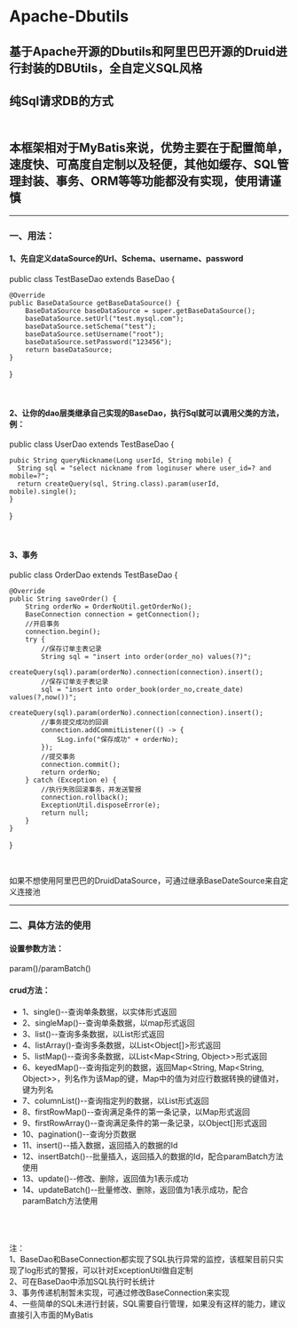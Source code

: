 # Apache-Dbutils
## 基于Apache开源的Dbutils和阿里巴巴开源的Druid进行封装的DBUtils，全自定义SQL风格

## 纯Sql请求DB的方式<br><br>
## 本框架相对于MyBatis来说，优势主要在于配置简单，速度快、可高度自定制以及轻便，其他如缓存、SQL管理封装、事务、ORM等等功能都没有实现，使用请谨慎
-----
### 一、用法：
#### 1、先自定义dataSource的Url、Schema、username、password

<html>
public class TestBaseDao extends BaseDao {

    @Override
    public BaseDataSource getBaseDataSource() {
        BaseDataSource baseDataSource = super.getBaseDataSource();
        baseDataSource.setUrl("test.mysql.com");
        baseDataSource.setSchema("test");
        baseDataSource.setUsername("root");
        baseDataSource.setPassword("123456");
        return baseDataSource;
    }
}
</html><br>

#### 2、让你的dao层类继承自己实现的BaseDao，执行Sql就可以调用父类的方法，例：
<html>
public class UserDao extends TestBaseDao  {
  
    pubic String queryNickname(Long userId, String mobile) {
      String sql = "select nickname from loginuser where user_id=? and mobile=?";
      return createQuery(sql, String.class).param(userId, mobile).single();
    }
}
</html><br>

#### 3、事务

<html>
public class OrderDao extends TestBaseDao {

    @Override
    public String saveOrder() {
        String orderNo = OrderNoUtil.getOrderNo();
        BaseConnection connection = getConnection();
        //开启事务
        connection.begin();
        try {
            //保存订单主表记录
            String sql = "insert into order(order_no) values(?)";
            createQuery(sql).param(orderNo).connection(connection).insert();
            //保存订单支子表记录
            sql = "insert into order_book(order_no,create_date) values(?,now())";
            createQuery(sql).param(orderNo).connection(connection).insert();
            //事务提交成功的回调
            connection.addCommitListener(() -> {
                SLog.info("保存成功" + orderNo);
            });
            //提交事务
            connection.commit();
            return orderNo;
        } catch (Exception e) {
            //执行失败回滚事务，并发送警报
            connection.rollback();
            ExceptionUtil.disposeError(e);
            return null;
        }
    }
}

</html><br>

如果不想使用阿里巴巴的DruidDataSource，可通过继承BaseDateSource来自定义连接池<br>

----
### 二、具体方法的使用

#### 设置参数方法：<br>
param()/paramBatch()<br>

#### crud方法：<br>
* 1、single()--查询单条数据，以实体形式返回<br>
* 2、singleMap()--查询单条数据，以map形式返回<br>
* 3、list()--查询多条数据，以List形式返回<br>
* 4、listArray()-查询多条数据，以List<Object[]>形式返回<br>
* 5、listMap()--查询多条数据，以List<Map<String, Object>>形式返回<br>
* 6、keyedMap()--查询指定列的数据，返回Map<String, Map<String, Object>>，列名作为该Map的键，Map中的值为对应行数据转换的键值对，键为列名<br>
* 7、columnList()--查询指定列的数据，以List形式返回<br>
* 8、firstRowMap()--查询满足条件的第一条记录，以Map形式返回<br>
* 9、firstRowArray()--查询满足条件的第一条记录，以Object[]形式返回<br>
* 10、pagination()--查询分页数据<br>
* 11、insert()--插入数据，返回插入的数据的Id<br>
* 12、insertBatch()--批量插入，返回插入的数据的Id，配合paramBatch方法使用<br>
* 13、update()--修改、删除，返回值为1表示成功<br>
* 14、updateBatch()--批量修改、删除，返回值为1表示成功，配合paramBatch方法使用<br><br>

<br><br>
注：<br>
1、BaseDao和BaseConnection都实现了SQL执行异常的监控，该框架目前只实现了log形式的警报，可以针对ExceptionUtil做自定制<br>
2、可在BaseDao中添加SQL执行时长统计<br>
3、事务传递机制暂未实现，可通过修改BaseConnection来实现<br>
4、一些简单的SQL未进行封装，SQL需要自行管理，如果没有这样的能力，建议直接引入市面的MyBatis


